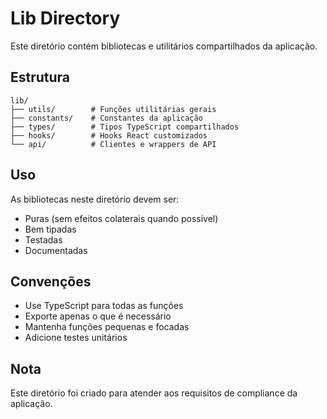 # Lib Directory

Este diretório contém bibliotecas e utilitários compartilhados da aplicação.

## Estrutura

```
lib/
├── utils/        # Funções utilitárias gerais
├── constants/    # Constantes da aplicação
├── types/        # Tipos TypeScript compartilhados
├── hooks/        # Hooks React customizados
└── api/          # Clientes e wrappers de API
```

## Uso

As bibliotecas neste diretório devem ser:
- Puras (sem efeitos colaterais quando possível)
- Bem tipadas
- Testadas
- Documentadas

## Convenções

- Use TypeScript para todas as funções
- Exporte apenas o que é necessário
- Mantenha funções pequenas e focadas
- Adicione testes unitários

## Nota

Este diretório foi criado para atender aos requisitos de compliance da aplicação. 